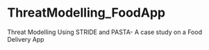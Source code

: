 # ThreatModelling_FoodApp
Threat Modelling Using STRIDE and PASTA- A case study on a Food Delivery App
